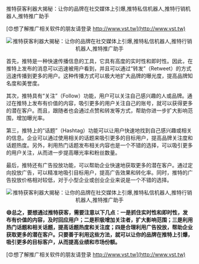 推特获客利器大揭秘：让你的品牌在社交媒体上引爆,推特私信机器人,推特行销机器人,推特推广助手

[😍想了解推广相关软件的朋友请登录 http://www.vst.tw](http://www.vst.tw)

 <center><img src="https://vst.tw/MP4/tuiguang/png/2.png" alt="推特获客利器大揭秘：让你的品牌在社交媒体上引爆,推特私信机器人,推特行销机器人,推特推广助手"></center>

首先，推特是一种快速传播信息的工具，它具有高度的实时性和即时性。因此，在推特上发布的消息可以迅速被用户看到，并且可以通过“转发”（Retweet）的方式迅速传播到更多的用户。这种传播方式可以极大地扩大品牌的曝光度，提高品牌知名度和美誉度。

其次，推特具有“关注”（Follow）功能，用户可以关注自己感兴趣的人或品牌。通过在推特上发布有价值的内容，吸引更多的用户关注自己的账号，就可以获得更多的潜在客户。而且，跟随者也会通过点赞和转发等方式，帮助你进一步扩大影响范围，增加曝光率。

第三，推特上的“话题”（Hashtag）功能可以让用户快速地找到自己感兴趣或相关的信息。企业可以通过使用相关的话题来吸引更多的目标用户，提高品牌关注度和话题热度。另外，利用热门话题发布相关内容也是一个不错的选择，可以吸引更多的用户关注，从而进一步提高曝光率和粉丝数量。

最后，推特还有广告投放功能，可以帮助企业快速地获取更多的潜在客户。通过定向投放广告，可以精准地吸引目标用户，提高广告效果和转化率。同时，推特的广告投放价格相对较低，对于小型企业或创业企业来说是一个不错的选择。

 <center><img src="https://vst.tw/MP4/tuiguang/png/1.png" alt="推特获客利器大揭秘：让你的品牌在社交媒体上引爆,推特私信机器人,推特行销机器人,推特推广助手"></center>

**😄总之，要想通过推特获客，需要注意以下几点：一是抓住实时性和即时性，发布有价值的内容，及时回应用户；二是积极增加关注者，扩大影响范围；三是利用热门话题和相关话题，提高话题热度和关注度；四是合理利用广告投放，帮助企业获取更多的潜在客户。只要善于利用这些方法，就可以让你的品牌在推特上引爆，吸引更多的目标客户，从而提高业绩和市场份额。**

[😍想了解推广相关软件的朋友请登录 http://www.vst.tw](http://www.vst.tw)



